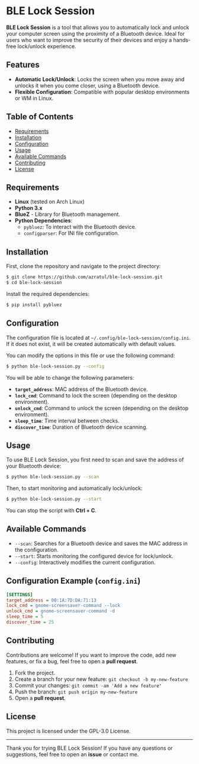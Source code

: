 # BLE Lock Session

**BLE Lock Session** is a tool that allows you to automatically lock and unlock your computer screen using the proximity of a Bluetooth device. Ideal for users who want to improve the security of their devices and enjoy a hands-free lock/unlock experience.

## Features

- **Automatic Lock/Unlock**: Locks the screen when you move away and unlocks it when you come closer, using a Bluetooth device.
- **Flexible Configuration**: Compatible with popular desktop environments or WM in Linux.

## Table of Contents
- [Requirements](#requirements)
- [Installation](#installation)
- [Configuration](#configuration)
- [Usage](#usage)
- [Available Commands](#available-commands)
- [Contributing](#contributing)
- [License](#license)

## Requirements

- **Linux** (tested on Arch Linux)
- **Python 3.x**
- **BlueZ** - Library for Bluetooth management.
- **Python Dependencies**:
  - `pybluez`: To interact with the Bluetooth device.
  - `configparser`: For INI file configuration.

## Installation

First, clone the repository and navigate to the project directory:

```bash
$ git clone https://github.com/azratul/ble-lock-session.git
$ cd ble-lock-session
```

Install the required dependencies:

```bash
$ pip install pybluez
```

## Configuration

The configuration file is located at `~/.config/ble-lock-session/config.ini`. If it does not exist, it will be created automatically with default values.

You can modify the options in this file or use the following command:

```bash
$ python ble-lock-session.py --config
```

You will be able to change the following parameters:
- **`target_address`**: MAC address of the Bluetooth device.
- **`lock_cmd`**: Command to lock the screen (depending on the desktop environment).
- **`unlock_cmd`**: Command to unlock the screen (depending on the desktop environment).
- **`sleep_time`**: Time interval between checks.
- **`discover_time`**: Duration of Bluetooth device scanning.

## Usage

To use BLE Lock Session, you first need to scan and save the address of your Bluetooth device:

```bash
$ python ble-lock-session.py --scan
```

Then, to start monitoring and automatically lock/unlock:

```bash
$ python ble-lock-session.py --start
```

You can stop the script with **Ctrl + C**.

## Available Commands

- `--scan`: Searches for a Bluetooth device and saves the MAC address in the configuration.
- `--start`: Starts monitoring the configured device for lock/unlock.
- `--config`: Interactively modifies the current configuration.

## Configuration Example (`config.ini`)

```ini
[SETTINGS]
target_address = 00:1A:7D:DA:71:13
lock_cmd = gnome-screensaver-command --lock
unlock_cmd = gnome-screensaver-command -d
sleep_time = 5
discover_time = 25
```

## Contributing

Contributions are welcome! If you want to improve the code, add new features, or fix a bug, feel free to open a **pull request**.

1. Fork the project.
2. Create a branch for your new feature: `git checkout -b my-new-feature`
3. Commit your changes: `git commit -am 'Add a new feature'`
4. Push the branch: `git push origin my-new-feature`
5. Open a **pull request**.

## License

This project is licensed under the GPL-3.0 License.

---

Thank you for trying BLE Lock Session! If you have any questions or suggestions, feel free to open an **issue** or contact me.
